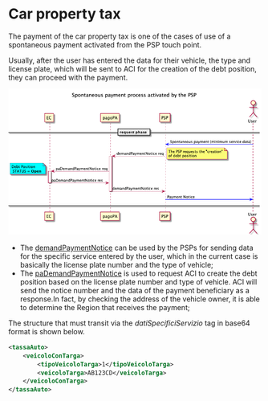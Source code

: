 # Car property tax

The payment of the car property tax is one of the cases of use of a spontaneous payment activated from the PSP touch point.

Usually, after the user has entered the data for their vehicle, the type and license plate, which will be sent to ACI for the creation of the debt position, they can proceed with the payment.

![](../../.gitbook/assets/nuovoModello4_demand_ENG.png)

* The [demandPaymentNotice](../../appendices/primitive.md#demandpaymentnotice) can be used by the PSPs for sending data for the specific service entered by the user, which in the current case is basically the license plate number and the type of vehicle;
* The [paDemandPaymentNotice](../../appendices/primitive.md#pademandpaymentnotice) is used to request ACI to create the debt position based on the license plate number and type of vehicle. ACI will send the notice number and the data of the payment beneficiary as a response.In fact, by checking the address of the vehicle owner, it is able to determine the Region that receives the payment;

The structure that must transit via the _datiSpecificiServizio_ tag in base64 format is shown below.

```xml
<tassaAuto>
    <veicoloConTarga>
        <tipoVeicoloTarga>1</tipoVeicoloTarga>
        <veicoloTarga>AB123CD</veicoloTarga>
    </veicoloConTarga>
</tassaAuto>
```